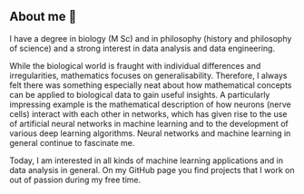 ## About me 👋
I have a degree in biology (M Sc) and in philosophy (history and philosophy of science) and a strong interest in data analysis and data engineering.  

While the biological world is fraught with individual differences and irregularities, mathematics focuses on generalisability. Therefore, I always felt there was something especially neat about how mathematical concepts can be applied to biological data to gain useful insights. A particularly impressing example is the mathematical description of how neurons (nerve cells) interact with each other in networks, which has given rise to the use of artificial neural networks in machine learning and to the development of various deep learning algorithms. Neural networks and machine learning in general continue to fascinate me.  

Today, I am interested in all kinds of machine learning applications and in data analysis in general. On my GitHub page you find projects that I work on out of passion during my free time.  

<!--
**HieronymusEsteban/HieronymusEsteban** is a ✨ _special_ ✨ repository because its `README.md` (this file) appears on your GitHub profile.

Here are some ideas to get you started:

- 🔭 I’m currently working on ...
- 🌱 I’m currently learning ...
- 👯 I’m looking to collaborate on ...
- 🤔 I’m looking for help with ...
- 💬 Ask me about ...
- 📫 How to reach me: ...
- 😄 Pronouns: ...
- ⚡ Fun fact: ...
-->
